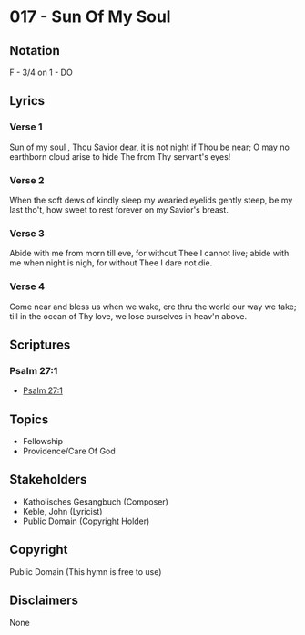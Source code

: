 # 017 - Sun Of My Soul

## Notation

F - 3/4 on 1 - DO

## Lyrics

### Verse 1

Sun of my soul , Thou Savior dear, it is not night if Thou be near; O may no earthborn cloud arise to hide The from Thy servant's eyes!

### Verse 2

When the soft dews of kindly sleep my wearied eyelids gently steep, be my last tho't, how sweet to rest forever on my Savior's breast.

### Verse 3

Abide with me from morn till eve, for without Thee I cannot live; abide with me when night is nigh, for without Thee I dare not die.

### Verse 4

Come near and bless us when we wake, ere thru the world our way we take; till in the ocean of Thy love, we lose ourselves in heav'n above.


## Scriptures

### Psalm 27:1

- [Psalm 27:1](https://www.biblegateway.com/passage/?search=Psalm%2027%3A1)


## Topics

- Fellowship
- Providence/Care Of God

## Stakeholders

- Katholisches Gesangbuch (Composer)
- Keble, John (Lyricist)
- Public Domain (Copyright Holder)

## Copyright

Public Domain
(This hymn is free to use)

## Disclaimers

None

